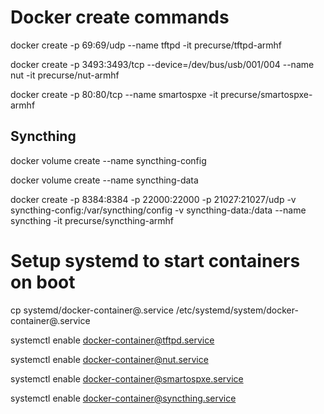 # Docker create commands
docker create -p 69:69/udp --name tftpd -it precurse/tftpd-armhf

docker create -p 3493:3493/tcp --device=/dev/bus/usb/001/004 --name nut -it precurse/nut-armhf

docker create -p 80:80/tcp --name smartospxe -it precurse/smartospxe-armhf

## Syncthing
docker volume create --name syncthing-config

docker volume create --name syncthing-data

docker create -p 8384:8384 -p 22000:22000 -p 21027:21027/udp -v syncthing-config:/var/syncthing/config -v syncthing-data:/data --name syncthing -it precurse/syncthing-armhf

# Setup systemd to start containers on boot
cp systemd/docker-container@.service /etc/systemd/system/docker-container@.service

systemctl enable docker-container@tftpd.service

systemctl enable docker-container@nut.service

systemctl enable docker-container@smartospxe.service

systemctl enable docker-container@syncthing.service
